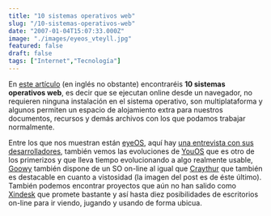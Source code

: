 ```yaml
---
title: "10 sistemas operativos web"
slug: "/10-sistemas-operativos-web"
date: "2007-01-04T15:07:33.000Z"
image: "./images/eyeos_vteyll.jpg"
featured: false
draft: false
tags: ["Internet","Tecnología"]
---
```



En [este artículo](http://franticindustries.com/blog/2006/12/21/big-webos-roundup-10-online-operating-systems-reviewed/) (en inglés no obstante) encontraréis **10 sistemas operativos web**, es decir que se ejecutan online desde un navegador, no requieren ninguna instalación en el sistema operativo, son multiplataforma y algunos permiten un espacio de alojamiento extra para nuestros documentos, recursos y demás archivos con los que podamos trabajar normalmente.

Entre los que nos muestran están [eyeOS](http://eyeos.org/), aquí hay [una entrevista con sus desarrolladores](http://www.genbeta.com/2006/11/10-entrevista-a-los-creadores-de-eyeos), también vemos las evoluciones de [YouOS](https://www.youos.com/) que es otro de los primerizos y que lleva tiempo evolucionando a algo realmente usable, [Goowy](http://www.genbeta.com/2006/03/05-goowy-organiza-comunica-y-comparte) también dispone de un SO on-line al igual que [Craythur](http://www.craythur.com/) que también es destacable en cuanto a vistosidad (la imagen del post es de éste último). También podemos encontrar proyectos que aún no han salido como [Xindesk](http://www.xindesk.com/) que promete bastante y así hasta diez posibilidades de escritorios on-line para ir viendo, jugando y usando de forma ubicua.



